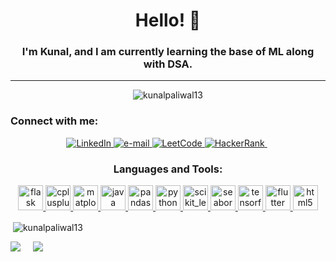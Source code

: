 <h1 align="center">Hello!  👋
</h1> 
<h3 align="center">I'm Kunal, and I am currently learning the base of ML along with DSA.</h3>
<hr>
  
<!-- https://github.githubassets.com/assets/mona-loading-default-c3c7aad1282f.gif -->


<p align="center"> <img src="https://komarev.com/ghpvc/?username=kunalpaliwal13&label=Profile%20views&color=0e75b6&style=flat" alt="kunalpaliwal13" /> </p>

<h3 align="left">Connect with me:</h3>
<p align="center">
<a href="https://linkedin.com/in/kunal-paliwal-431072237">
        <img src="https://img.shields.io/badge/linkedin-%230077B5.svg?style=for-the-badge&logo=linkedin&logoColor=white" alt="LinkedIn">
    </a>
    <a href="mailto:kunalpaliwal2003@gmail,com">
        <img src="https://img.shields.io/badge/Gmail-D14836?style=for-the-badge&logo=gmail&logoColor=white" alt="e-mail">
    </a>
    <a href="https://leetcode.com/kunalpaliwal13/">
        <img src="https://img.shields.io/badge/LeetCode-000000?style=for-the-badge&logo=LeetCode&logoColor=#d16c06" alt="LeetCode">
    </a>
    <a href="https://www.hackerrank.com/lightningilagsvb">
        <img src="https://img.shields.io/badge/-Hackerrank-2EC866?style=for-the-badge&logo=HackerRank&logoColor=white" alt="HackerRank">
    </a>
    &nbsp;

</p>

<h3 align="center">Languages and Tools:</h3>
<p align="center">
  <a href="https://flask.palletsprojects.com/" target="_blank" rel="noreferrer">
    <img src="https://www.vectorlogo.zone/logos/pocoo_flask/pocoo_flask-icon.svg" alt="flask" width="40" height="40"/>
  </a>
  <a href="https://www.w3schools.com/cpp/" target="_blank" rel="noreferrer">
    <img src="https://img.icons8.com/?size=48&id=TpULddJc4gTh&format=png" alt="cplusplus" width="40" height="40"/>
  </a>
  <a href="https://matplotlib.org/" target="_blank" rel="noreferrer">
    <img src="https://seeklogo.com/images/M/matplotlib-logo-7676870AC0-seeklogo.com.png" alt="matplotlib" height="40">
  </a>
  <a href="https://www.java.com" target="_blank" rel="noreferrer">
    <img src="https://img.icons8.com/?size=64&id=FRRACRKRsw2s&format=png" alt="java" width="40" height="40"/>
  </a>
  <a href="https://pandas.pydata.org/" target="_blank" rel="noreferrer">
    <img src="https://img.icons8.com/?size=48&id=xSkewUSqtErH&format=png" alt="pandas" width="40" height="40"/>
  </a>
  <a href="https://www.python.org" target="_blank" rel="noreferrer">
    <img src="https://img.icons8.com/?size=80&id=lXPUSRCongH1&format=png" alt="python" width="40" height="40"/>
  </a>
  <a href="https://scikit-learn.org/" target="_blank" rel="noreferrer">
    <img src="https://upload.wikimedia.org/wikipedia/commons/0/05/Scikit_learn_logo_small.svg" alt="scikit_learn" width="40" height="40"/>
  </a>
  <a href="https://seaborn.pydata.org/" target="_blank" rel="noreferrer">
    <img src="https://seaborn.pydata.org/_images/logo-mark-lightbg.svg" alt="seaborn" width="40" height="40"/>
  </a>
  <a href="https://www.tensorflow.org" target="_blank" rel="noreferrer">
    <img src="https://www.vectorlogo.zone/logos/tensorflow/tensorflow-icon.svg" alt="tensorflow" width="40" height="40" />
  </a>
  <a href="https://flutter.dev/" target="_blank" rel="noreferrer">
    <img src="https://img.icons8.com/?size=48&id=7I3BjCqe9rjG&format=png" alt="flutter" width="40" height="40"/>
  </a>
  <a href="https://www.w3schools.com/html/html_intro.asp" target="_blank" rel="noreferrer">
    <img src="https://www.svgrepo.com/show/452228/html-5.svg" alt="html5" width="40" height="40"/>
  </a>
</p>






        
</p>

<p>&nbsp;<img align="center" src="https://github-readme-stats.vercel.app/api?username=kunalpaliwal13&show_icons=true&locale=en" alt="kunalpaliwal13" /></p>

<img src="https://github-readme-stats.vercel.app/api/top-langs/?username=kunalpaliwal13&layout=compact">
</a>
&nbsp;
&nbsp;
<img src="http://github-readme-streak-stats.herokuapp.com?user=kunalpaliwal13&theme=dark&background=000000" />  </a>
